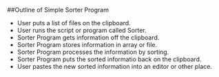 ##Outline of Simple Sorter Program

- User puts a list of files on the clipboard.
- User runs the script or program called Sorter.
- Sorter Program gets information off the clipboard. 
- Sorter Program stores information in array or file.
- Sorter Program processes the information by sorting.
- Sorter Program puts the sorted informatio back on the clipboard.
- User pastes the new sorted information into an editor or other place.
